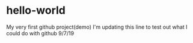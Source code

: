 # hello-world
My very first github project(demo)
I'm updating this line to test out what I could do with github 9/7/19
